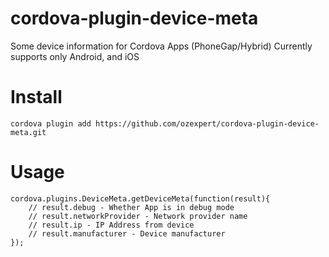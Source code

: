 # cordova-plugin-device-meta
Some device information for Cordova Apps (PhoneGap/Hybrid)
Currently supports only Android, and iOS

# Install 

```
cordova plugin add https://github.com/ozexpert/cordova-plugin-device-meta.git
```

# Usage

    cordova.plugins.DeviceMeta.getDeviceMeta(function(result){
    	// result.debug - Whether App is in debug mode
    	// result.networkProvider - Network provider name
    	// result.ip - IP Address from device
    	// result.manufacturer - Device manufacturer
    });
